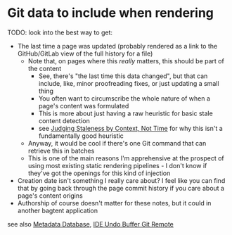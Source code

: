 # Git data to include when rendering

TODO: look into the best way to get:

- The last time a page was updated (probably rendered as a link to the GitHub/GitLab view of the full history for a file)
  - Note that, on pages where this *really* matters, this should be part of the content
    - See, there's "the last time this data changed", but that can include, like, minor proofreading fixes, or just updating a small thing
    - You often want to circumscribe the whole nature of when a page's content was formulated
    - This is more about just having a raw heuristic for basic stale content detection
    - see [Judging Staleness by Context, Not Time](07kf4-pcyaz-vba68-rkj1n-yg85x) for why this isn't a fundamentally good heuristic
  - Anyway, it would be cool if there's one Git command that can retrieve this in batches
  - This is one of the main reasons I'm apprehensive at the prospect of using most existing static rendering pipelines - I don't know if they've got the openings for this kind of injection
- Creation date isn't something I really care about? I feel like you can find that by going back through the page commit history if you care about a page's content origins
- Authorship of course doesn't matter for these notes, but it could in another bagtent application

see also [Metadata Database](pqjhc-jw5dw-0za66-1xx15-7br0r), [IDE Undo Buffer Git Remote](1dzb3-gbj93-ma8t8-p06mh-3j1mh)
